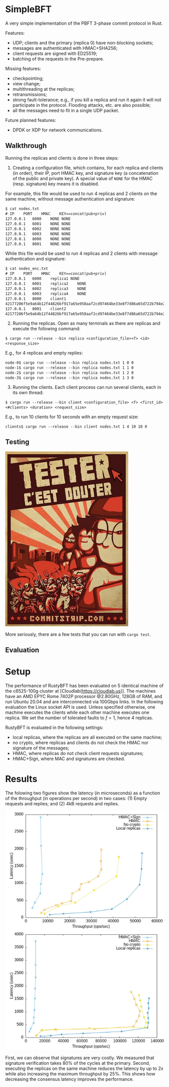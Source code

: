 # SimpleBFT

A very simple implementation of the PBFT 3-phase commit protocol in Rust.

Features:
 - UDP; clients and the primary (replica 0) have non-blocking sockets;
 - messages are authenticated with HMAC+SHA256;
 - client requests are signed with ED25519;
 - batching of the requests in the Pre-prepare.

Missing features:
 - checkpointing;
 - view change;
 - multithreading at the replicas;
 - retransmissions;
 - strong fault-tolerance; e.g., if you kill a replica and run it again it will
 not participate in the protocol. Flooding attacks, etc. are also possible;
 - all the messages need to fit in a single UDP packet.

Future planned features:
 - DPDK or XDP for network communications.

## Walkthrough

Running the replicas and clients is done in three steps:

1) Creating a configuration file, which contains, for each replica and clients
(in order), their IP, port HMAC key, and signature key (a concatenation of the
public and private key). A special value of `NONE` for the HMAC (resp.
signature) key means it is disabled.

For example, this file would be used to run 4 replicas and 2 clients on the same machine, without message authentication and signature:
```
$ cat nodes.txt
# IP	PORT	HMAC	KEY==concat(pub+priv)
127.0.0.1	6000	NONE NONE
127.0.0.1	6001	NONE NONE
127.0.0.1	6002	NONE NONE
127.0.0.1	6003	NONE NONE
127.0.0.1	8000	NONE NONE
127.0.0.1	8001	NONE NONE
```

While this file would be used to run 4 replicas and 2 clients with message authentication and signature:
```
$ cat nodes_enc.txt
# IP	PORT	HMAC	KEY==concat(pub+priv)
127.0.0.1	6000	replica1 NONE
127.0.0.1	6001	replica2	NONE
127.0.0.1	6002	replica3	NONE
127.0.0.1	6003	replica4	NONE
127.0.0.1	8000	client1	42177206f5e9a64b12f44826bf917a65e958aaf2cd97464be33e8f7d86a65d722b794e21f3fd0ac8bdef1172f4f6cb1405043e469d33b812342a8a8f41b882c5
127.0.0.1	8001	client2	42177206f5e9a64b12f44826bf917a65e958aaf2cd97464be33e8f7d86a65d722b794e21f3fd0ac8bdef1172f4f6cb1405043e469d33b812342a8a8f41b882c5
```

2) Running the replicas. Open as many terminals as there are replicas and execute the following command:
```
$ cargo run --release --bin replica <configuration_file><f> <id> <response_size>
```

E.g., for 4 replicas and empty replies:
```
node-0$ cargo run --release --bin replica nodes.txt 1 0 0
node-1$ cargo run --release --bin replica nodes.txt 1 1 0
node-2$ cargo run --release --bin replica nodes.txt 1 2 0
node-3$ cargo run --release --bin replica nodes.txt 1 3 0
```

3) Running the clients. Each client process can run several clients, each in its own thread:
```
$ cargo run --release --bin client <configuration_file> <f> <first_id> <#clients> <duration> <request_size>
```

E.g., to run 10 clients for 10 seconds with an empty request size:
```
clients$ cargo run --release --bin client nodes.txt 1 4 10 10 0
```

## Testing

![Testing is doubting](testing.jpg)

More seriously, there are a few tests that you can run with `cargo test`.

## Evaluation

# Setup

The performance of RustyBFT has been evaluated on 5 identical machine of the c6525-100g cluster at [Cloudlab(https://cloudlab.us)]. The machines have an AMD EPYC Rome 7402P processor @2.80GHz, 128GB of RAM, and run Ubuntu 20.04 and are interconnected via 100Gbps links. In the following evaluation the Linux socket API is used. Unless specified otherwise, one machine executes the clients while each other machine executes one replica. We set the number of tolerated faults to $f = 1$, hence 4 replicas.

RustyBFT is evaluated in the following settings:
- local replicas, where the replicas are all executed on the same machine;
- no crypto, where replicas and clients do not check the HMAC nor signature of the messages;
- HMAC, where replicas do not check client requests signatures;
- HMAC+Sign, where MAC and signatures are checked.

# Results

The folowing two figures show the latency (in microseconds) as a function of the throughput (in operations per second) in two cases: (1) Empty requests and replies; and (2) 4kB requests and replies.

![4kB requests and replies](latvsthr_4k_4k.jpg)
![empty requests and replies](latvsthr_0_0.jpg)

First, we can observe that signatures are very costly. We measured that signature verification takes 80% of the cycles at the primary.
Second, executing the replicas on the same machine reduces the latency by up to 2x while also increasing the maximum throughput by 25%. This shows how decreasing the consensus latency improves the performance.

